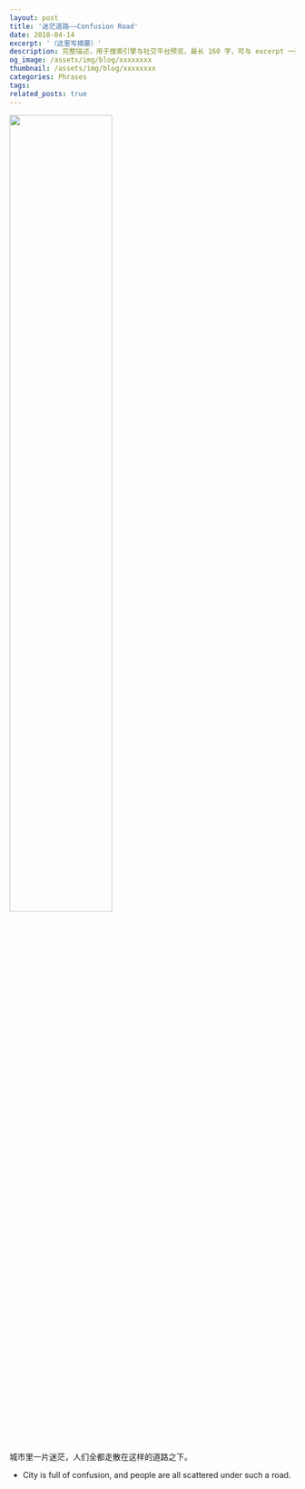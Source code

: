 ```yaml
---
layout: post
title: '迷茫道路——Confusion Road'
date: 2018-04-14
excerpt: '（这里写摘要）'
description: 完整描述，用于搜索引擎与社交平台预览，最长 160 字，可与 excerpt 一致
og_image: /assets/img/blog/xxxxxxxx
thumbnail: /assets/img/blog/xxxxxxxx
categories: Phrases
tags: 
related_posts: true
---
```


<img src="{{ '/assets/img/blog/xxxxxxxx' | relative_url }}" style="width:60%;">

城市里一片迷茫，人们全都走散在这样的道路之下。

- City is full of confusion, and people are all scattered under such a road.